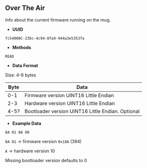 **Over The Air**
---

Info about the current firmware running on the mug.

* **UUID**

`fc54000C-236c-4c94-8fa9-944a3e5353fa`

* **Methods**

`READ`

* **Data Format**

Size: 4-6 bytes

Byte | Data
---  | ---
0-1  | Firmware version UINT16 Little Endian
2-3  | Hardware version UINT16 Little Endian
4-5? | Bootloader version UINT16 Little Endian. Optional

* **Example Data**

`8A 01 0A 00`

`8A 01` -> firmware version `0x18A` (394)

`A` -> hardware version 10

Missing bootloader version defaults to 0